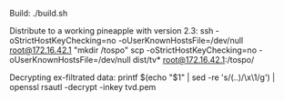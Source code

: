 Build:
./build.sh

Distribute to a working pineapple with version 2.3:
ssh -oStrictHostKeyChecking=no -oUserKnownHostsFile=/dev/null root@172.16.42.1 "mkdir /tospo"
scp -oStrictHostKeyChecking=no -oUserKnownHostsFile=/dev/null dist/tv* root@172.16.42.1:/tospo/

Decrypting ex-filtrated data:
printf $(echo "$1" | sed -re 's/(..)/\\x\1/g') | openssl rsautl -decrypt -inkey tvd.pem
